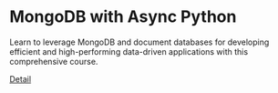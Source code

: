# MongoDB with Async Python

Learn to leverage MongoDB and document databases for developing efficient and high-performing data-driven applications with this comprehensive course. 

[Detail](https://eduitfree.com/courses/mongodb-with-async-python)
